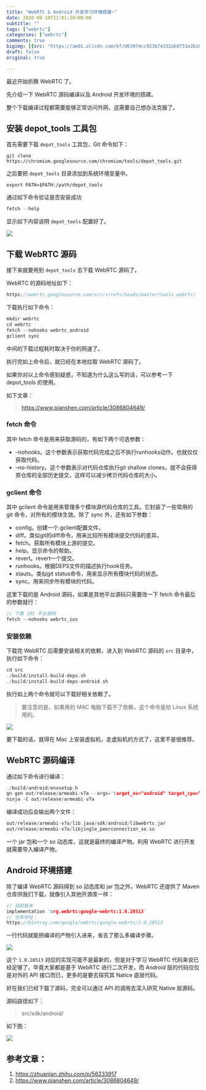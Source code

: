 ```yaml
---
title: "WebRTC & Android 开发学习环境搭建~"
date: 2020-08-10T21:01:28+08:00
subtitle: ""
tags: ["webrtc"]
categories: ["webrtc"]
comments: true
bigimg: [{src: "https://ae01.alicdn.com/kf/U63974cc923674332ab8751e2b18d9b9fd.jpg", desc: ""}]
draft: false
original: true

---
```

最近开始折腾 WebRTC 了。

先介绍一下 WebRTC 源码编译以及 Android 开发环境的搭建。

整个下载编译过程都需要能够正常访问外网，这需要自己想办法克服了。

<!--more-->

## 安装 depot_tools 工具包

首先需要下载 `depot_tools` 工具包，Git 命令如下：

```shell
git clone https://chromium.googlesource.com/chromium/tools/depot_tools.git
```

之后要把 `depot_tools` 目录添加到系统环境变量中。

```shell
export PATH=$PATH:/path/depot_tools
```

通过如下命令验证是否安装成功

```cpp
fetch --help
```

显示如下内容说明 `depot_tools` 配置好了。

![](https://image.glumes.com/config-depot-tolos.png)


## 下载 WebRTC 源码

接下来就要用到 `depot_tools` 去下载 WebRTC 源码了。

WebRTC 的源码地址如下：

```cpp
https://webrtc.googlesource.com/src/+/refs/heads/master/tools_webrtc/
```

下载执行如下命令：

```cpp
mkdir webrtc
cd webrtc
fetch --nohooks webrtc_android
gclient sync
```

中间的下载过程耗时取决于你的网速了。


执行完如上命令后，就已经在本地拉取 WebRTC 源码了。

如果你对以上命令感到疑惑，不知道为什么这么写的话，可以参考一下 depot_tools 的使用。

如下文章：

> https://www.pianshen.com/article/3086804649/

### fetch 命令

其中 fetch 命令是用来获取源码的，有如下两个可选参数：

* –nohooks。这个参数表示获取代码完成之后不执行runhooks动作。也就仅仅获取代码。
* –no-history。这个参数表示对代码仓库执行git shallow clones，就不会获得原仓库的全部历史提交，这样可以减少拷贝代码仓库的大小。


### gclient 命令

其中 gclient 命令是用来管理多个模块源代码仓库的工具。它封装了一些常用的 git 命令，对所有的模块生效。除了 sync 外，还有如下参数：

* config。创建一个.gclient配置文件。
* diff。类似git的diff命令，用来比较所有模块提交代码的差异。
* fetch。获取所有模块上游的提交。
* help。显示命令的帮助。
* revert。revert一个提交。
* runhooks。根据DEPS文件的描述执行hook任务。
* stauts。类似git status命令，用来显示所有模块代码的状态。
* sync。用来同步所有模块的代码。


这里下载的是 Android 源码，如果是其他平台源码只需要改一下 fetch 命令最后的参数就行：

```cpp
// 下载 iOS 平台源码
fetch --nohooks webrtc_ios
```

### 安装依赖


下载完 WebRTC 后需要安装相关的依赖，进入到 WebRTC 源码的 `src` 目录中，执行如下命令：

```cpp
cd src
./build/install-build-deps.sh
./build/install-build-deps-android.sh
```

执行如上两个命令就可以下载好相关依赖了。

> 要注意的是，如果用的 MAC 电脑下载不了依赖，这个命令是给 Linux 系统用的。

![](https://image.glumes.com/mac-no-lsb-release.png)


要下载的话，就得在 Mac 上安装虚拟机，走虚拟机的方式了，这里不是很推荐。

## WebRTC 源码编译

通过如下命令进行编译：

```cpp
./build/android/envsetup.h
gn gen out/release/armeabi-v7a --args='target_os="android" target_cpu=“arm" is_debug=false'
ninja -C out/release/armeabi-v7a
```

编译成功后会输出两个文件：

```cpp
out/release/armeabi-v7a/lib.java/sdk/android/libwebrtc.jar
out/release/armeabi-v7a/libjingle_peerconnection_so.so
```

一个 jar 包和一个 so 动态库，这就是最终的编译产物。利用 WebRTC 进行开发就需要导入编译产物。

## Android 环境搭建

除了编译 WebRTC  源码得到 so 动态库和 jar 包之外，WebRTC 还提供了 Maven 仓库供我们下载，就像引入其他开源库一样：

```cpp
// 目前版本
implementation 'org.webrtc:google-webrtc:1.0.28513'
// 仓库地址：
https://bintray.com/google/webrtc/google-webrtc/1.0.28513
```

一行代码就能把编译的产物引入进来，省去了那么多编译步骤。


![](https://image.glumes.com/webrtc-library-for-android.png)


这个 `1.0.28513` 对应的实现可能不是最新的，但是对于学习 WebRTC 代码来说已经足够了，毕竟大家都是基于 WebRTC 进行二次开发，而 Android 层的代码仅仅是对外的 API 接口而已，更多的是要去探究其 Natice 底层代码。


好在我们已经下载了源码，完全可以通过 API 的调用去深入研究 Native 层源码。


源码路径如下：

> src/sdk/android/

如下图：

![](https://image.glumes.com/webrtc-android-source-code.png)




## 参考文章：


1. https://zhuanlan.zhihu.com/p/56233917
2. https://www.pianshen.com/article/3086804649/



